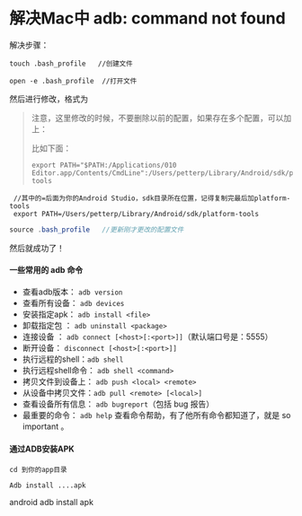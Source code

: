 # 解决Mac中 adb: command not found



解决步骤：

```
touch .bash_profile   //创建文件
```

```
open -e .bash_profile  //打开文件
```

然后进行修改，格式为

> 注意，这里修改的时候，不要删除以前的配置，如果存在多个配置，可以加上：
>
> 比如下面：
>
> ```
> export PATH="$PATH:/Applications/010 Editor.app/Contents/CmdLine":/Users/petterp/Library/Android/sdk/platform-tools
> ```

```
 //其中的=后面为你的Android Studio，sdk目录所在位置，记得复制完最后加platform-tools
 export PATH=/Users/petterp/Library/Android/sdk/platform-tools
```

```java
source .bash_profile   //更新刚才更改的配置文件
```



然后就成功了！

#### 一些常用的 adb 命令

- 查看adb版本： `adb version`
- 查看所有设备： `adb devices`
- 安装指定apk：  `adb install <file>`
- 卸载指定包 ： `adb uninstall <package>`
- 连接设备 ：  `adb connect [<host>[:<port>]]`（默认端口号是：5555）
- 断开设备：  `disconnect [<host>[:<port>]]`
- 执行远程的shell：`adb shell`
- 执行远程shell命令： `adb shell <command>`
- 拷贝文件到设备上： `adb push <local> <remote>`
- 从设备中拷贝文件：`adb pull <remote> [<local>]`
- 查看设备所有信息： `adb bugreport`（包括 bug 报告）
- 最重要的命令：  `adb help` 查看命令帮助，有了他所有命令都知道了，就是 so important 。





#### 通过ADB安装APK

```
cd 到你的app目录
```

```
Adb install ....apk
```





android adb install apk 